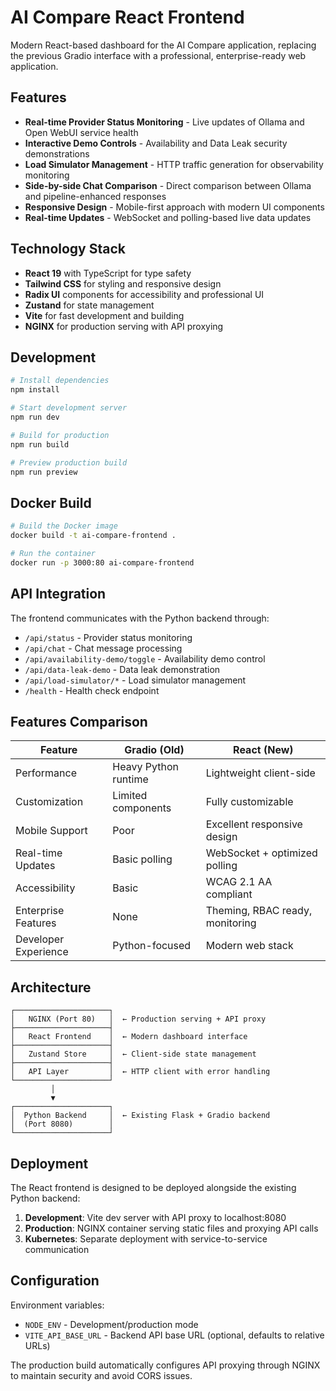 # AI Compare React Frontend

Modern React-based dashboard for the AI Compare application, replacing the previous Gradio interface with a professional, enterprise-ready web application.

## Features

- **Real-time Provider Status Monitoring** - Live updates of Ollama and Open WebUI service health
- **Interactive Demo Controls** - Availability and Data Leak security demonstrations
- **Load Simulator Management** - HTTP traffic generation for observability monitoring
- **Side-by-side Chat Comparison** - Direct comparison between Ollama and pipeline-enhanced responses
- **Responsive Design** - Mobile-first approach with modern UI components
- **Real-time Updates** - WebSocket and polling-based live data updates

## Technology Stack

- **React 19** with TypeScript for type safety
- **Tailwind CSS** for styling and responsive design
- **Radix UI** components for accessibility and professional UI
- **Zustand** for state management
- **Vite** for fast development and building
- **NGINX** for production serving with API proxying

## Development

```bash
# Install dependencies
npm install

# Start development server
npm run dev

# Build for production
npm run build

# Preview production build
npm run preview
```

## Docker Build

```bash
# Build the Docker image
docker build -t ai-compare-frontend .

# Run the container
docker run -p 3000:80 ai-compare-frontend
```

## API Integration

The frontend communicates with the Python backend through:

- `/api/status` - Provider status monitoring
- `/api/chat` - Chat message processing
- `/api/availability-demo/toggle` - Availability demo control
- `/api/data-leak-demo` - Data leak demonstration
- `/api/load-simulator/*` - Load simulator management
- `/health` - Health check endpoint

## Features Comparison

| Feature | Gradio (Old) | React (New) |
|---------|-------------|-------------|
| Performance | Heavy Python runtime | Lightweight client-side |
| Customization | Limited components | Fully customizable |
| Mobile Support | Poor | Excellent responsive design |
| Real-time Updates | Basic polling | WebSocket + optimized polling |
| Accessibility | Basic | WCAG 2.1 AA compliant |
| Enterprise Features | None | Theming, RBAC ready, monitoring |
| Developer Experience | Python-focused | Modern web stack |

## Architecture

```
┌─────────────────────┐
│   NGINX (Port 80)   │  ← Production serving + API proxy
├─────────────────────┤
│   React Frontend    │  ← Modern dashboard interface
├─────────────────────┤
│   Zustand Store     │  ← Client-side state management
├─────────────────────┤
│   API Layer         │  ← HTTP client with error handling
└─────────────────────┘
         │
         ▼
┌─────────────────────┐
│  Python Backend     │  ← Existing Flask + Gradio backend
│  (Port 8080)        │
└─────────────────────┘
```

## Deployment

The React frontend is designed to be deployed alongside the existing Python backend:

1. **Development**: Vite dev server with API proxy to localhost:8080
2. **Production**: NGINX container serving static files and proxying API calls
3. **Kubernetes**: Separate deployment with service-to-service communication

## Configuration

Environment variables:
- `NODE_ENV` - Development/production mode
- `VITE_API_BASE_URL` - Backend API base URL (optional, defaults to relative URLs)

The production build automatically configures API proxying through NGINX to maintain security and avoid CORS issues.